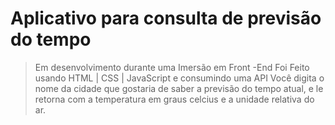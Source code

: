 # Aplicativo para consulta de previsão do tempo
> Em desenvolvimento durante uma Imersão em Front -End
> Foi Feito usando HTML | CSS | JavaScript e consumindo uma API
> Você digita o nome da cidade que gostaria de saber a previsão do tempo atual, e le retorna com a temperatura em graus celcius e a unidade relativa do ar.
